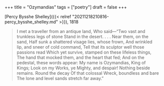 +++
title = "Ozymandias"
tags = ["poetry"]
draft = false
+++

[Percy Bysshe Shelley]({{< relref "20211218210816-percy_bysshe_shelley.md" >}}), 1818

> I met a traveller from an antique land,
> Who said—“Two vast and trunkless legs of stone
> Stand in the desert. . . . Near them, on the sand,
> Half sunk a shattered visage lies, whose frown,
> And wrinkled lip, and sneer of cold command,
> Tell that its sculptor well those passions read
> Which yet survive, stamped on these lifeless things,
> The hand that mocked them, and the heart that fed;
> And on the pedestal, these words appear:
> <span class="underline">My name is Ozymandias, King of Kings</span>;
> <span class="underline">Look on my Works, ye Mighty, and despair!
> Nothing beside remains.</span> Round the decay
> Of that colossal Wreck, boundless and bare
> The lone and level sands stretch far away.”
